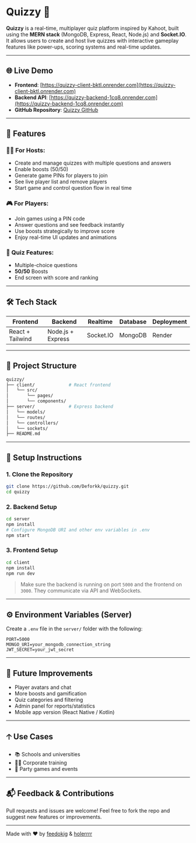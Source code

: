 # Quizzy 🎯

**Quizzy** is a real-time, multiplayer quiz platform inspired by Kahoot, built using the **MERN stack** (MongoDB, Express, React, Node.js) and **Socket.IO**. It allows users to create and host live quizzes with interactive gameplay features like power-ups, scoring systems and real-time updates.

---

## 🌐 Live Demo

- **Frontend**: [https://quizzy-client-bktl.onrender.com](https://quizzy-client-bktl.onrender.com)
- **Backend API**: [https://quizzy-backend-1cq8.onrender.com](https://quizzy-backend-1cq8.onrender.com)
- **GitHub Repository**: [Quizzy GitHub](https://github.com/feedokig/quizzy)

---

## 🚀 Features

### 🧑‍💻 For Hosts:
- Create and manage quizzes with multiple questions and answers
- Enable boosts (50/50)
- Generate game PINs for players to join
- See live player list and remove players
- Start game and control question flow in real time

### 🎮 For Players:
- Join games using a PIN code
- Answer questions and see feedback instantly
- Use boosts strategically to improve score
- Enjoy real-time UI updates and animations

### 🧠 Quiz Features:
- Multiple-choice questions
- **50/50** Boosts
- End screen with score and ranking

---

## 🛠 Tech Stack

| Frontend            | Backend            | Realtime        | Database   | Deployment   |
|---------------------|--------------------|------------------|-------------|-------------|
| React + Tailwind    | Node.js + Express  | Socket.IO         | MongoDB     | Render     |

---

## 📂 Project Structure

```bash
quizzy/
├── client/             # React frontend
│   └── src/
│       └── pages/
│       └── components/
├── server/             # Express backend
│   └── models/
│   └── routes/
│   └── controllers/
│   └── sockets/
├── README.md
```

---

## 🔧 Setup Instructions

### 1. Clone the Repository

```bash
git clone https://github.com/Deforkk/quizzy.git
cd quizzy
```

### 2. Backend Setup

```bash
cd server
npm install
# Configure MongoDB URI and other env variables in .env
npm start
```

### 3. Frontend Setup

```bash
cd client
npm install
npm run dev
```

> Make sure the backend is running on port `5000` and the frontend on `3000`. They communicate via API and WebSockets.

---

## ⚙️ Environment Variables (Server)

Create a `.env` file in the `server/` folder with the following:

```env
PORT=5000
MONGO_URI=your_mongodb_connection_string
JWT_SECRET=your_jwt_secret
```

---

## 🥪 Future Improvements

- Player avatars and chat
- More boosts and gamification
- Quiz categories and filtering
- Admin panel for reports/statistics
- Mobile app version (React Native / Kotlin)

---

## 🡡 Use Cases

- 📚 Schools and universities
- 👨‍💼 Corporate training
- 🤩 Party games and events

---

## 📬 Feedback & Contributions

Pull requests and issues are welcome! Feel free to fork the repo and suggest new features or improvements.

---

Made with ❤️ by [feedokig](https://github.com/feedokig) & [holerrrr](https://github.com/holerrrr)


